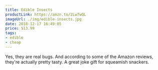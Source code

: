 ```yaml
---
title: Edible Insects
productLink: https://amzn.to/2Lw7wQL
imageUrl: ./img/edible-insects.jpg
date: 2018-12-17 16:49:05
price: $13.99
tags:
- edible
- cheap
---
```


Yes, they are real bugs. And according to some of the Amazon reviews, they're actually pretty tasty. A great joke gift for squeamish snackers.
